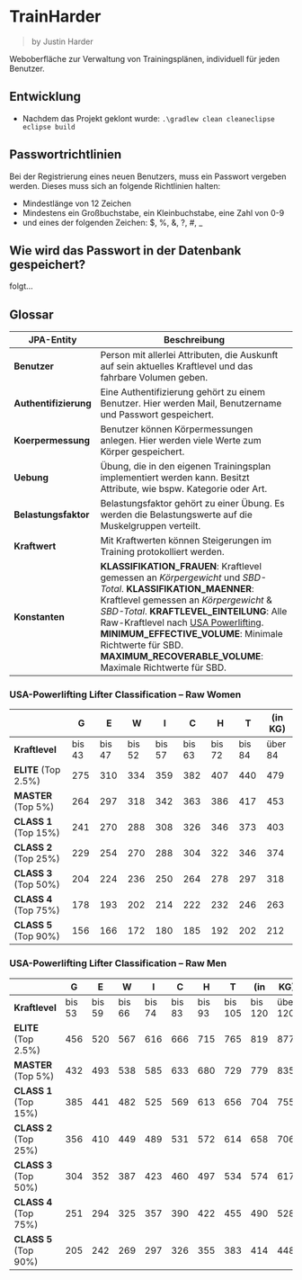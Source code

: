 # TrainHarder
> by Justin Harder

Weboberfläche zur Verwaltung von Trainingsplänen, individuell für jeden Benutzer.

## Entwicklung

* Nachdem das Projekt geklont wurde: `.\gradlew clean cleaneclipse eclipse build`

## Passwortrichtlinien

Bei der Registrierung eines neuen Benutzers, muss ein Passwort vergeben werden.
Dieses muss sich an folgende Richtlinien halten:
* Mindestlänge von 12 Zeichen
* Mindestens ein Großbuchstabe, ein Kleinbuchstabe, eine Zahl von 0-9
* und eines der folgenden Zeichen: $, %, &, ?, #, _

## Wie wird das Passwort in der Datenbank gespeichert?

folgt...

## Glossar

|JPA-Entity|Beschreibung|
|-|-|
|**Benutzer**|Person mit allerlei Attributen, die Auskunft auf sein aktuelles Kraftlevel und das fahrbare Volumen geben.|
|**Authentifizierung**|Eine Authentifizierung gehört zu einem Benutzer. Hier werden Mail, Benutzername und Passwort gespeichert.|
|**Koerpermessung**|Benutzer können Körpermessungen anlegen. Hier werden viele Werte zum Körper gespeichert.|
|**Uebung**|Übung, die in den eigenen Trainingsplan implementiert werden kann. Besitzt Attribute, wie bspw. Kategorie oder Art.|
|**Belastungsfaktor**|Belastungsfaktor gehört zu einer Übung. Es werden die Belastungswerte auf die Muskelgruppen verteilt.|
|**Kraftwert**|Mit Kraftwerten können Steigerungen im Training protokolliert werden.|
|**Konstanten**|**KLASSIFIKATION_FRAUEN**: Kraftlevel gemessen an *Körpergewicht* und *SBD-Total*. **KLASSIFIKATION_MAENNER**: Kraftlevel gemessen an *Körpergewicht* & *SBD-Total*. **KRAFTLEVEL_EINTEILUNG**: Alle Raw-Kraftlevel nach [USA Powerlifting](https://www.usapowerlifting.com/wp-content/uploads/2014/01/Raw-Classifications-lb.pdf). **MINIMUM_EFFECTIVE_VOLUME**: Minimale Richtwerte für SBD. **MAXIMUM_RECOVERABLE_VOLUME**: Maximale Richtwerte für SBD.|

### USA-Powerlifting Lifter Classification – Raw Women
||G|E|W|I|C|H|T|(in KG)|
|-|-|-|-|-|-|-|-|-|
|**Kraftlevel**|bis 43|bis 47|bis 52|bis 57|bis 63|bis 72|bis 84|über 84|
|**ELITE** (Top 2.5%)|275|310|334|359|382|407|440|479|
|**MASTER** (Top 5%)|264|297|318|342|363|386|417|453|
|**CLASS 1** (Top 15%)|241|270|288|308|326|346|373|403|
|**CLASS 2** (Top 25%)|229|254|270|288|304|322|346|374|
|**CLASS 3** (Top 50%)|204|224|236|250|264|278|297|318|
|**CLASS 4** (Top 75%)|178|193|202|214|222|232|246|263|
|**CLASS 5** (Top 90%)|156|166|172|180|185|192|202|212|

### USA-Powerlifting Lifter Classification – Raw Men
||G|E|W|I|C|H|T|(in|KG)|
|-|-|-|-|-|-|-|-|-|-|
|**Kraftlevel**|bis 53|bis 59|bis 66|bis 74|bis 83|bis 93|bis 105|bis 120|über 120|
|**ELITE** (Top 2.5%)|456|520|567|616|666|715|765|819|877|
|**MASTER** (Top 5%)|432|493|538|585|633|680|729|779|835|
|**CLASS 1** (Top 15%)|385|441|482|525|569|613|656|704|755|
|**CLASS 2** (Top 25%)|356|410|449|489|531|572|614|658|706|
|**CLASS 3** (Top 50%)|304|352|387|423|460|497|534|574|617|
|**CLASS 4** (Top 75%)|251|294|325|357|390|422|455|490|528|
|**CLASS 5** (Top 90%)|205|242|269|297|326|355|383|414|448|